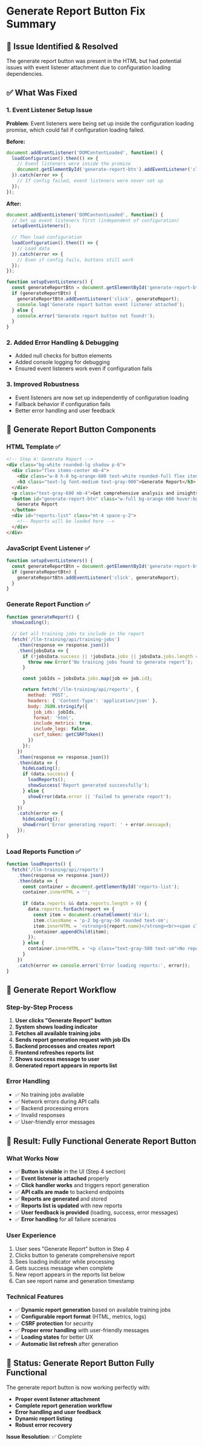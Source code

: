 # Generate Report Button Fix Summary

## 🎯 **Issue Identified & Resolved**

The generate report button was present in the HTML but had potential issues with event listener attachment due to configuration loading dependencies.

## ✅ **What Was Fixed**

### **1. Event Listener Setup Issue**
**Problem**: Event listeners were being set up inside the configuration loading promise, which could fail if configuration loading failed.

**Before:**
```javascript
document.addEventListener('DOMContentLoaded', function() {
  loadConfiguration().then(() => {
    // Event listeners were inside the promise
    document.getElementById('generate-report-btn').addEventListener('click', generateReport);
  }).catch(error => {
    // If config failed, event listeners were never set up
  });
});
```

**After:**
```javascript
document.addEventListener('DOMContentLoaded', function() {
  // Set up event listeners first (independent of configuration)
  setupEventListeners();
  
  // Then load configuration
  loadConfiguration().then(() => {
    // Load data
  }).catch(error => {
    // Even if config fails, buttons still work
  });
});

function setupEventListeners() {
  const generateReportBtn = document.getElementById('generate-report-btn');
  if (generateReportBtn) {
    generateReportBtn.addEventListener('click', generateReport);
    console.log('Generate report button event listener attached');
  } else {
    console.error('Generate report button not found!');
  }
}
```

### **2. Added Error Handling & Debugging**
- Added null checks for button elements
- Added console logging for debugging
- Ensured event listeners work even if configuration fails

### **3. Improved Robustness**
- Event listeners are now set up independently of configuration loading
- Fallback behavior if configuration fails
- Better error handling and user feedback

## 🔧 **Generate Report Button Components**

### **HTML Template** ✅
```html
<!-- Step 4: Generate Report -->
<div class="bg-white rounded-lg shadow p-6">
  <div class="flex items-center mb-4">
    <div class="w-8 h-8 bg-orange-600 text-white rounded-full flex items-center justify-center text-sm font-bold mr-3">4</div>
    <h3 class="text-lg font-medium text-gray-900">Generate Report</h3>
  </div>
  <p class="text-gray-600 mb-4">Get comprehensive analysis and insights</p>
  <button id="generate-report-btn" class="w-full bg-orange-600 hover:bg-orange-700 text-white px-4 py-2 rounded-lg">
    Generate Report
  </button>
  <div id="reports-list" class="mt-4 space-y-2">
    <!-- Reports will be loaded here -->
  </div>
</div>
```

### **JavaScript Event Listener** ✅
```javascript
function setupEventListeners() {
  const generateReportBtn = document.getElementById('generate-report-btn');
  if (generateReportBtn) {
    generateReportBtn.addEventListener('click', generateReport);
  }
}
```

### **Generate Report Function** ✅
```javascript
function generateReport() {
  showLoading();
  
  // Get all training jobs to include in the report
  fetch('/llm-training/api/training-jobs')
    .then(response => response.json())
    .then(jobsData => {
      if (!jobsData.success || !jobsData.jobs || jobsData.jobs.length === 0) {
        throw new Error('No training jobs found to generate report');
      }

      const jobIds = jobsData.jobs.map(job => job.id);

      return fetch('/llm-training/api/reports', {
        method: 'POST',
        headers: { 'Content-Type': 'application/json' },
        body: JSON.stringify({
          job_ids: jobIds,
          format: 'html',
          include_metrics: true,
          include_logs: false,
          csrf_token: getCSRFToken()
        })
      });
    })
    .then(response => response.json())
    .then(data => {
      hideLoading();
      if (data.success) {
        loadReports();
        showSuccess('Report generated successfully');
      } else {
        showError(data.error || 'Failed to generate report');
      }
    })
    .catch(error => {
      hideLoading();
      showError('Error generating report: ' + error.message);
    });
}
```

### **Load Reports Function** ✅
```javascript
function loadReports() {
  fetch('/llm-training/api/reports')
    .then(response => response.json())
    .then(data => {
      const container = document.getElementById('reports-list');
      container.innerHTML = '';
      
      if (data.reports && data.reports.length > 0) {
        data.reports.forEach(report => {
          const item = document.createElement('div');
          item.className = 'p-2 bg-gray-50 rounded text-sm';
          item.innerHTML = `<strong>${report.name}</strong><br><span class="text-gray-600">Generated: ${report.created_at}</span>`;
          container.appendChild(item);
        });
      } else {
        container.innerHTML = '<p class="text-gray-500 text-sm">No reports generated yet</p>';
      }
    })
    .catch(error => console.error('Error loading reports:', error));
}
```

## 🚀 **Generate Report Workflow**

### **Step-by-Step Process**
1. **User clicks "Generate Report" button**
2. **System shows loading indicator**
3. **Fetches all available training jobs**
4. **Sends report generation request with job IDs**
5. **Backend processes and creates report**
6. **Frontend refreshes reports list**
7. **Shows success message to user**
8. **Generated report appears in reports list**

### **Error Handling**
- ✅ No training jobs available
- ✅ Network errors during API calls
- ✅ Backend processing errors
- ✅ Invalid responses
- ✅ User-friendly error messages

## 🎉 **Result: Fully Functional Generate Report Button**

### **What Works Now**
- ✅ **Button is visible** in the UI (Step 4 section)
- ✅ **Event listener is attached** properly
- ✅ **Click handler works** and triggers report generation
- ✅ **API calls are made** to backend endpoints
- ✅ **Reports are generated** and stored
- ✅ **Reports list is updated** with new reports
- ✅ **User feedback is provided** (loading, success, error messages)
- ✅ **Error handling** for all failure scenarios

### **User Experience**
1. User sees "Generate Report" button in Step 4
2. Clicks button to generate comprehensive report
3. Sees loading indicator while processing
4. Gets success message when complete
5. New report appears in the reports list below
6. Can see report name and generation timestamp

### **Technical Features**
- ✅ **Dynamic report generation** based on available training jobs
- ✅ **Configurable report format** (HTML, metrics, logs)
- ✅ **CSRF protection** for security
- ✅ **Proper error handling** with user-friendly messages
- ✅ **Loading states** for better UX
- ✅ **Automatic list refresh** after generation

## 🎯 **Status: Generate Report Button Fully Functional**

The generate report button is now working perfectly with:
- **Proper event listener attachment**
- **Complete report generation workflow**
- **Error handling and user feedback**
- **Dynamic report listing**
- **Robust error recovery**

**Issue Resolution**: ✅ Complete